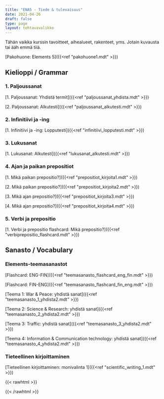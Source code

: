 ```yaml
---
title: "ENA5 - Tiede & tulevaisuus"
date: 2021-04-26
draft: false
type: page
layout: tehtavavalikko
---
```

Tähän vaikka kurssin tavoitteet, aihealueet, rakenteet, yms. Jotain kuvausta tai ääh emmä tiiä.

[Pakohuone: Elements 5]({{<ref "pakohuone1.mdt" >}})

## Kielioppi / Grammar
### 1. Paljoussanat

[1. Paljoussanat: Yhdistä termit]({{<ref "paljoussanat_yhdista.mdt" >}})

[2. Paljoussanat: Alkutesti]({{<ref "paljoussanat_alkutesti.mdt" >}})

### 2. Infinitiivi ja -ing

[1. Infinitiivi ja -ing: Lopputesti]({{<ref "infinitiivi_lopputesti.mdt" >}})

### 3. Lukusanat

[1. Lukusanat: Alkutesti]({{<ref "lukusanat_alkutesti.mdt" >}})

### 4. Ajan ja paikan prepositiot

[1. Mikä paikan prepositio?]({{<ref "prepositiot_kirjoita1.mdt" >}})

[2. Mikä paikan prepositio?]({{<ref "prepositiot_kirjoita2.mdt" >}})

[3. Mikä ajan prepositio?]({{<ref "prepositiot_kirjoita3.mdt" >}})

[4. Mikä ajan prepositio?]({{<ref "prepositiot_kirjoita4.mdt" >}})

### 5. Verbi ja prepositio

[1. Verbi ja prepositio flashcard: Mikä prepositio?]({{<ref "verbiprepositio_flashcard.mdt" >}})

## Sanasto / Vocabulary
### Elements-teemasanastot

[Flashcard: ENG-FIN]({{<ref "teemasanasto_flashcard_eng_fin.mdt" >}})

[Flashcard: FIN-ENG]({{<ref "teemasanasto_flashcard_fin_eng.mdt" >}})

[Teema 1: War & Peace: yhdistä sanat]({{<ref "teemasanasto_1_yhdista2.mdt" >}})

[Teema 2: Science & Research: yhdistä sanat]({{<ref "teemasanasto_2_yhdista2.mdt" >}})

[Teema 3: Traffic: yhdistä sanat]({{<ref "teemasanasto_3_yhdista2.mdt" >}})

[Teema 4: Information & Communication technology: yhdistä sanat]({{<ref "teemasanasto_4_yhdista2.mdt" >}})

### Tieteellinen kirjoittaminen

[Tieteellinen kirjoittaminen: monivalinta 1]({{<ref "scientific_writing_1.mdt" >}})

{{< rawhtml >}}
<style>
#hello{
    background: url(/img/kansikuvat/kurssivalikot/ena5.jpg)
}

#hello h {
    font-size: 2.5em!important;
}
</style>
{{< /rawhtml >}}